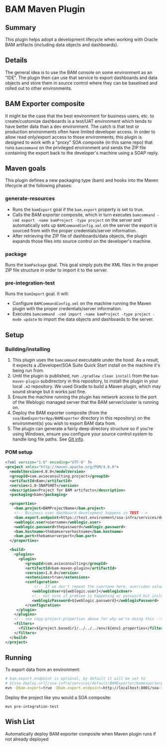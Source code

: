# BAM Maven Plugin

## Summary

This plugin helps adopt a development lifecycle when working with Oracle BAM artifacts (including data objects and dashboards).

## Details

The general idea is to use the BAM console on some environment as an "IDE". The plugin then can use that service to export dashboards and data objects and store them in source control where they can be baselined and rolled out to other environments.

## BAM Exporter composite

It might be the case that the best environment for business users, etc. to create/customize dashboards is a test/UAT environment which tends to have better data than a dev environment. The catch is that test or production environments often have limited developer access. In order to allow read only/export access to those environments, this plugin is designed to work with a "proxy" SOA composite (in this same repo) that runs `bamcommand` on the privileged environment and sends the ZIP file containing the export back to the developer's machine using a SOAP reply.

## Maven goals

This plugin defines a new packaging type (bam) and hooks into the Maven lifecycle at the following phases:

### generate-resources
* Runs the `bamExport` goal if the `bam.export` property is set to true.
* Calls the BAM exporter composite, which in turn executes `bamcommand -cmd export -name bamProject -type project` on the server and automatically sets up `BAMCommandConfig.xml` on the server the export is sourced from with the proper credentials/server information.
* After retrieving the ZIP file of dashboards/data objects, the plugin expands those files into source control on the developer's machine.
### package
Runs the `bamPackage` goal. This goal simply puts the XML files in the proper ZIP file structure in order to import it to the server.
### pre-integration-test
Runs the `bamImport` goal. It will:
* Configure `BAMCommandConfig.xml` on the machine running the Maven plugin with the proper credentials/server information.
* Executes `bamcommand -cmd import -name bamProject -type project -mode update` to import the data objects and dashboards to the server.

## Setup

### Building/installing

1. This plugin uses the `bamcommand` executable under the hood. As a result, it expects a JDeveloper/SOA Suite Quick Start install on the machine it's being run from.
2. Until the plugin is published, run `./gradlew clean install` from the `bam-maven-plugin` subdirectory in this repository, to install the plugin in your local `.m2` repository. We used Gradle to build a Maven plugin, which may sound strange but it works just fine.
3. Ensure the machine running the plugin has network access to the port of the Weblogic managed server that the BAM server/cluster is running on.
4. Deploy the BAM exporter composite (from the `soa/BamExporterApp/BAMExporter` directory in this repository) on the environment(s) you wish to export BAM data from.
5. The plugin can generate a fairly deep directory structure so if you're using Windows, ensure you configure your source control system to handle long file paths. See [Git info](https://gitlab.com/gitlab-org/gitlab-ci-multi-runner/merge_requests/19).

### POM setup

```xml
<?xml version="1.0" encoding="UTF-8" ?>
<project xmlns="http://maven.apache.org/POM/4.0.0">
  <modelVersion>4.0.0</modelVersion>
  <groupId>com.avioconsulting.project</groupId>
  <artifactId>Bam</artifactId>
  <version>1.0-SNAPSHOT</version>
  <description>Project for BAM artifacts</description>
  <packaging>bam</packaging>

  <properties>
    <bam.project>BAMProjectName</bam.project>
    <!-- Business user dashboard development happens in TEST -->
    <bam.export.endpoint>https://test.environment/soa-infra/services/default/BAMExporter/bamexporterprocess_client_ep</bam.export.endpoint>
    <weblogic.user>username</weblogic.user>
    <weblogic.password>thepassword</weblogic.password>
    <bam.hostname>thebamserverhostname</bam.hostname>
    <bam.port>thebamserverport</bam.port>
  </properties>

  <build>
    <plugins>     
      <plugin>
         <groupId>com.avioconsulting</groupId>
         <artifactId>bam-maven-plugin</artifactId>
         <version>1.0.0</version>
         <extensions>true</extensions>
         <configuration>
             <!-- If we don't repeat the username here, overriden values from settings.xml do not make it into the plugin for some reason -->
            <weblogicUser>${weblogic.user}</weblogicUser>
            <!-- not sure if problem is happening w/ password but included it for above reason -->
            <weblogicPassword>${weblogic.password}</weblogicPassword>
         </configuration>
     </plugin>
    </plugins>
    <!-- see copy-project-properties above for why we're doing this -->
    <filters>
      <filter>${project.basedir}/../../../env/${env}.properties</filter>
    </filters>
  </build>
</project>
```

## Running

To export data from an environment:
```bash
# bam.export.endpoint is optional, by default it will be set to
# ${soa.deploy.url}/soa-infra/services/default/BAMExporter/bamexporterprocess_client_ep
mvn -Dbam.export=true -Dbam.export.endpoint=http://localhost:8001/soa-infra/services/default/BAMExporter/bamexporterprocess_client_ep generate-resources
```

Deploy the project like you would a SOA composite:

```
mvn pre-integration-test
```

## Wish List

Automatically deploy BAM exporter composite when Maven plugin runs if not already deployed
